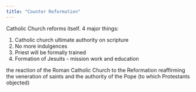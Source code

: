 ```yaml
---
title: "Counter Reformation"
---
```

Catholic Church reforms itself. 4 major things:
1. Catholic church ultimate authority on scripture
2. No more indulgences
3. Priest will be formally trained
4. Formation of Jesuits - mission work and education

the reaction of the Roman Catholic Church to the Reformation reaffirming the veneration of saints and the authority of the Pope (to which Protestants objected)

